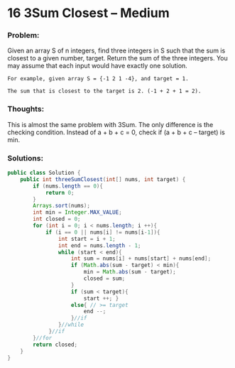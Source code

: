 # 16 3Sum Closest – Medium

### Problem:

Given an array S of n integers, find three integers in S such that the sum is closest to a given number, target. Return the sum of the three integers. You may assume that each input would have exactly one solution.

```
For example, given array S = {-1 2 1 -4}, and target = 1.

The sum that is closest to the target is 2. (-1 + 2 + 1 = 2).
```

### Thoughts:



This is almost the same problem with 3Sum. The only difference is the checking condition. Instead of a + b + c = 0, check if \(a + b + c – target\) is min.

### Solutions:

```java
public class Solution {
    public int threeSumClosest(int[] nums, int target) {
        if (nums.length == 0){
            return 0;
        }
        Arrays.sort(nums);
        int min = Integer.MAX_VALUE;
        int closed = 0;
        for (int i = 0; i < nums.length; i ++){
            if (i == 0 || nums[i] != nums[i-1]){
                int start = i + 1;
                int end = nums.length - 1;
                while (start < end){
                    int sum = nums[i] + nums[start] + nums[end];
                    if (Math.abs(sum - target) < min){
                        min = Math.abs(sum - target);
                        closed = sum;
                    }
                    if (sum < target){ 
                        start ++; } 
                    else{ // >= target
                        end --;
                    }//if
                }//while
             }//if
        }//for
        return closed;
    }
}
```



